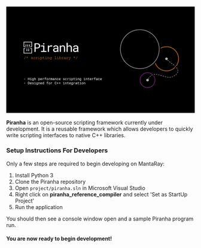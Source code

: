 ![Alt text](docs/public/banner_v1.png?raw=true)


**Piranha** is an open-source scripting framework currently under development. It is a reusable framework which allows developers to quickly write scripting interfaces to native C++ libraries.
 
### Setup Instructions For Developers

Only a few steps are required to begin developing on MantaRay:
1. Install Python 3
2. Clone the Piranha repository
3. Open ```project/piranha.sln``` in Microsoft Visual Studio
4. Right click on **piranha_reference_compiler** and select 'Set as StartUp Project'
5. Run the application

You should then see a console window open and a sample Piranha program run.

#### You are now ready to begin development!
